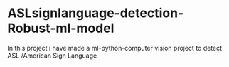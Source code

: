 # ASLsignlanguage-detection-Robust-ml-model
In this project i have made a ml-python-computer vision project to detect ASL /American Sign Language
